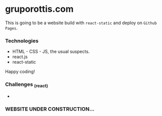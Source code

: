 # gruporottis.com

This is going to be a website build with `react-static` and deploy on `Github Pages`.

### Technologies

- HTML - CSS - JS, the usual suspects.
- react.js
- react-static

Happy coding!

### Challenges <sub>(react)</sub>
- 

### WEBSITE UNDER CONSTRUCTION...
